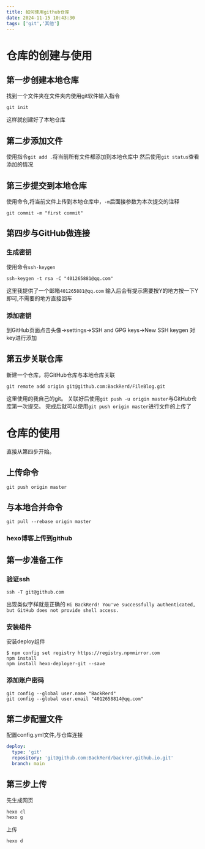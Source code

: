 ```yaml
---
title: 如何使用github仓库
date: 2024-11-15 10:43:30
tags: ['git','其他']
---
```

# 仓库的创建与使用
## 第一步创建本地仓库
找到一个文件夹在文件夹内使用git软件输入指令
```ssh
git init
```
这样就创建好了本地仓库
## 第二步添加文件
使用指令`git add .`将当前所有文件都添加到本地仓库中
然后使用`git status`查看添加的情况
## 第三步提交到本地仓库
使用命令,将当前文件上传到本地仓库中，`-m`后面接参数为本次提交的注释
```ssh
git commit -m "first commit"
```
## 第四步与GitHub做连接
### 生成密钥
使用命令`ssh-keygen`
```ssh
ssh-keygen -t rsa -C "401265881@qq.com"
```
这里我提供了一个邮箱`401265881@qq.com`
输入后会有提示需要按Y的地方按一下Y即可,不需要的地方直接回车
### 添加密钥
到GitHub页面点击头像->settings->SSH and GPG keys->New SSH keygen
对key进行添加

## 第五步关联仓库
新建一个仓库，将GitHub仓库与本地仓库关联
```ssh
git remote add origin git@github.com:BackRerd/FileBlog.git
```
这里使用的我自己的git。
关联好后使用`git push -u origin master`与GitHub仓库第一次提交。
完成后就可以使用`git push origin master`进行文件的上传了
# 仓库的使用
直接从第四步开始。
## 上传命令
```ssh
git push origin master
```
## 与本地合并命令
```ssh
git pull --rebase origin master
```

### hexo博客上传到github
## 第一步准备工作
### 验证ssh
```ssh
ssh -T git@github.com
```
出现类似字样就是正确的
`Hi BackRerd! You've successfully authenticated, but GitHub does not provide shell access.`
### 安装组件
安装deploy组件
```ssh
$ npm config set registry https://registry.npmmirror.com
npm install
npm install hexo-deployer-git --save
```
### 添加账户密码
```ssh
git config --global user.name "BackRerd"
git config --global user.email "4012658814@qq.com"
```
## 第二步配置文件
配置config.yml文件,与仓库连接
```yaml
deploy:
  type: 'git'
  repository: 'git@github.com:BackRerd/backrer.github.io.git'
  branch: main
```
## 第三步上传
先生成网页
```ssh
hexo cl
hexo g
```
上传
```ssh
hexo d
```